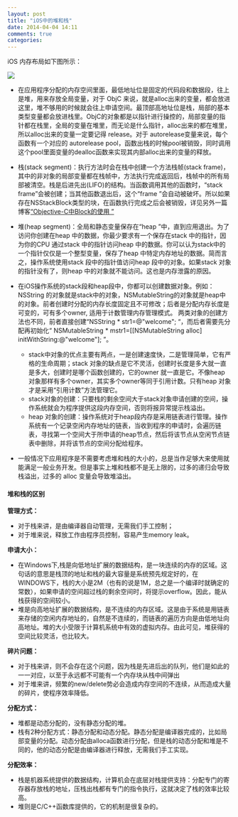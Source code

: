 ```yaml
---
layout: post
title: "iOS中的堆和栈"
date: 2014-04-04 14:11
comments: true
categories: 
---
```


iOS 内存布局如下图所示：

![](http://dl.iteye.com/upload/picture/pic/115454/2d89dcdc-0a17-3ac8-afbe-c2782f498cbe.gif)

- 在应用程序分配的内存空间里面，最低地址位是固定的代码段和数据段，往上是堆，用来存放全局变量，对于 ObjC 来说，就是alloc出来的变量，都会放进这里，堆不够用的时候就会往上申请空间。最顶部高地址位是栈，局部的基本类型变量都会放进栈里。ObjC的对象都是以指针进行操控的，局部变量的指针都在栈里，全局的变量在堆里，而无论是什么指针，alloc出来的都在堆里，所以alloc出来的变量一定要记得 release。对于 autorelease变量来说，每个函数有一个对应的 autorelease pool，函数出栈的时候pool被销毁，同时调用这个pool里面变量的dealloc函数来实现其内部alloc出来的变量的释放。

- 栈(stack segment)：执行方法时会在栈中创建一个方法栈帧(stack frame)，其中的非对象的局部变量都在栈帧中，方法执行完成返回后，栈帧中的所有局部被清空。栈是后进先出(LIFO)的结构。当函数调用其他的函数时，“stack frame”会被创建；当其他函数退出后，这个“frame ”会自动被破坏。所以如果存在NSStackBlock类型的块，在函数执行完成之后会被销毁，详见另外一篇博客[“Objective-C中Block的使用
”](http://jackyzonewen.github.io/blog/2014/04/03/objective-czhong-blockde-shi-yong/)

- 堆(heap segment)：全局和静态变量保存在“heap ”中，直到应用退出。为了访问你创建在heap 中的数据，你最少要求有一个保存在stack 中的指针，因为你的CPU 通过stack 中的指针访问heap 中的数据。你可以认为stack中的一个指针仅仅是一个整型变量，保存了heap 中特定内存地址的数据。简而言之，操作系统使用stack 段中的指针值访问heap 段中的对象。如果stack 对象的指针没有了，则heap 中的对象就不能访问。这也是内存泄露的原因。

- 在iOS操作系统的stack段和heap段中，你都可以创建数据对象。例如：NSString 的对象就是stack中的对象，NSMutableString的对象就是heap中的对象。前者创建时分配的内存长度固定且不可修改；后者是分配内存长度是可变的，可有多个owner, 适用于计数管理内存管理模式。
两类对象的创建方法也不同，前者直接创建“NSString * str1=@"welcome"; “，而后者需要先分配再初始化“ NSMutableString * mstr1=[[NSMutableString alloc] initWithString:@"welcome"]; ”。
	* stack中对象的优点主要有两点，一是创建速度快，二是管理简单，它有严格的生命周期；stack 对象的缺点是它不灵活，创建时长度是多大就一直是多大，创建时是哪个函数创建的，它的owner 就一直是它。不像heap 对象那样有多个owner，其实多个owner等同于引用计数。只有heap 对象才是采用“引用计数”方法管理它。
	* stack对象的创建：只要栈的剩余空间大于stack对象申请创建的空间，操作系统就会为程序提供这段内存空间，否则将报异常提示栈溢出。
	* heap 对象的创建：操作系统对于heap段内存是采用链表进行管理。操作系统有一个记录空闲内存地址的链表，当收到程序的申请时，会遍历链表，寻找第一个空间大于所申请的heap节点，然后将该节点从空闲节点链表中删除，并将该节点的空间分配给程序。

- 一般情况下应用程序是不需要考虑堆和栈的大小的，总是当作足够大来使用就能满足一般业务开发。但是事实上堆和栈都不是无上限的，过多的递归会导致栈溢出，过多的 alloc 变量会导致堆溢出。

#### 堆和栈的区别

**管理方式：**

- 对于栈来讲，是由编译器自动管理，无需我们手工控制；
- 对于堆来说，释放工作由程序员控制，容易产生memory leak。

**申请大小：**

- 在Windows下,栈是向低地址扩展的数据结构，是一块连续的内存的区域。这句话的意思是栈顶的地址和栈的最大容量是系统预先规定好的，在 WINDOWS下，栈的大小是2M（也有的说是1M，总之是一个编译时就确定的常数），如果申请的空间超过栈的剩余空间时，将提示overflow。因此，能从栈获得的空间较小。
- 堆是向高地址扩展的数据结构，是不连续的内存区域。这是由于系统是用链表来存储的空闲内存地址的，自然是不连续的，而链表的遍历方向是由低地址向高地址。堆的大小受限于计算机系统中有效的虚拟内存。由此可见，堆获得的空间比较灵活，也比较大。

**碎片问题：**

- 对于栈来讲，则不会存在这个问题，因为栈是先进后出的队列，他们是如此的一一对应，以至于永远都不可能有一个内存块从栈中间弹出
- 对于堆来讲，频繁的new/delete势必会造成内存空间的不连续，从而造成大量的碎片，使程序效率降低。


**分配方式：**

- 堆都是动态分配的，没有静态分配的堆。
- 栈有2种分配方式：静态分配和动态分配。静态分配是编译器完成的，比如局部变量的分配。动态分配由alloca函数进行分配，但是栈的动态分配和堆是不同的，他的动态分配是由编译器进行释放，无需我们手工实现。

**分配效率：**

- 栈是机器系统提供的数据结构，计算机会在底层对栈提供支持：分配专门的寄存器存放栈的地址，压栈出栈都有专门的指令执行，这就决定了栈的效率比较高。
- 堆则是C/C++函数库提供的，它的机制是很复杂的。
